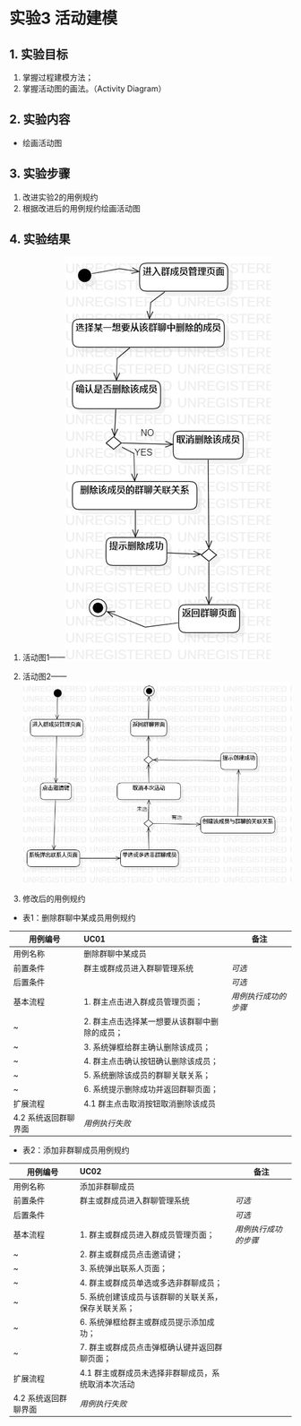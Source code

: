 # 实验3 活动建模

## 1. 实验目标

1.  掌握过程建模方法；
2.  掌握活动图的画法。（Activity Diagram）

## 2. 实验内容

- 绘画活动图

## 3. 实验步骤

1. 改进实验2的用例规约
2. 根据改进后的用例规约绘画活动图

## 4. 实验结果

1. 活动图1——![Lab3_删除群聊中某成员.jpg](Lab3_删除群聊中某成员.jpg)

2. 活动图2——![Lab3_添加非群聊成员.jpg](Lab3_添加非群聊成员.jpg)

3. 修改后的用例规约

- 表1：删除群聊中某成员用例规约

用例编号  | UC01 | 备注  
-|:-|-  
用例名称  | 删除群聊中某成员  |   
前置条件  |  群主或群成员进入群聊管理系统   | *可选*   
后置条件  |    | *可选*   
基本流程  | 1. 群主点击进入群成员管理页面；  |*用例执行成功的步骤*    
~| 2. 群主点击选择某一想要从该群聊中删除的成员；  |   
~| 3. 系统弹框给群主确认删除该成员；  |
~| 4. 群主点击确认按钮确认删除该成员； |
~| 5. 系统删除该成员的群聊关联关系； |   
~| 6. 系统提示删除成功并返回群聊页面； |
扩展流程  | 4.1 群主点击取消按钮取消删除该成员|
| 4.2 系统返回群聊界面 |*用例执行失败*


- 表2：添加非群聊成员用例规约

用例编号  | UC02 | 备注  
-|:-|-  
用例名称  | 添加非群聊成员  |   
前置条件  |  群主或群成员进入群聊管理系统  | *可选*   
后置条件  |    | *可选*   
基本流程  | 1. 群主或群成员进入群成员管理页面；  |*用例执行成功的步骤*    
~| 2. 群主或群成员点击邀请键；  |   
~| 3. 系统弹出联系人页面；  |   
~| 4. 群主或群成员单选或多选非群聊成员；  |   
~| 5. 系统创建该成员与该群聊的关联关系，保存关联关系； |  
~| 6. 系统弹框给群主或群成员提示添加成功； |
~| 7. 群主或群成员点击弹框确认键并返回群聊页面；|
扩展流程  |4.1 群主或群成员未选择非群聊成员，系统取消本次活动|
|4.2 系统返回群聊界面|*用例执行失败*    
